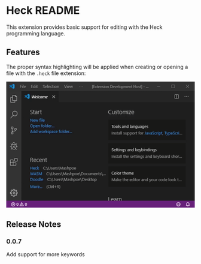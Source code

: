 # Heck README

This extension provides basic support for editing with the Heck programming language.

## Features

The proper syntax highlighting will be applied when creating or opening a file with the `.heck` file extension:

![Syntax Highlighting](images/demo.gif)

## Release Notes

### 0.0.7

Add support for more keywords